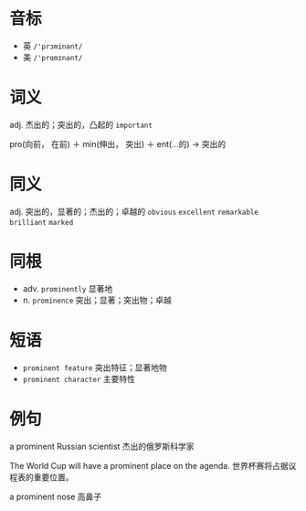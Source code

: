 # 音标

- 英 `/'prɔminənt/`
- 美 `/'prɑmɪnənt/`

# 词义

adj. 杰出的；突出的，凸起的
`important`



pro(向前， 在前) ＋ min(伸出， 突出) ＋ ent(…的) → 突出的

# 同义

adj. 突出的，显著的；杰出的；卓越的
`obvious` `excellent` `remarkable` `brilliant` `marked`

# 同根

- adv. `prominently` 显著地
- n. `prominence` 突出；显著；突出物；卓越

# 短语

- `prominent feature` 突出特征；显著地物
- `prominent character` 主要特性

# 例句

a prominent Russian scientist
杰出的俄罗斯科学家

The World Cup will have a prominent place on the agenda.
世界杯赛将占据议程表的重要位置。

a prominent nose
高鼻子


